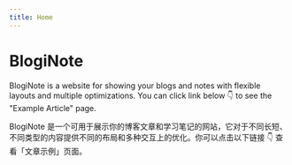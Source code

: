 ```yaml
---
title: Home
---
```


# BlogiNote

BlogiNote is a website for showing your blogs and notes with flexible layouts and multiple optimizations. You can click link below :point_down: to see the "Example Article" page.

BlogiNote 是一个可用于展示你的博客文章和学习笔记的网站，它对于不同长短、不同类型的内容提供不同的布局和多种交互上的优化。你可以点击以下链接 :point_down: 查看「文章示例」页面。